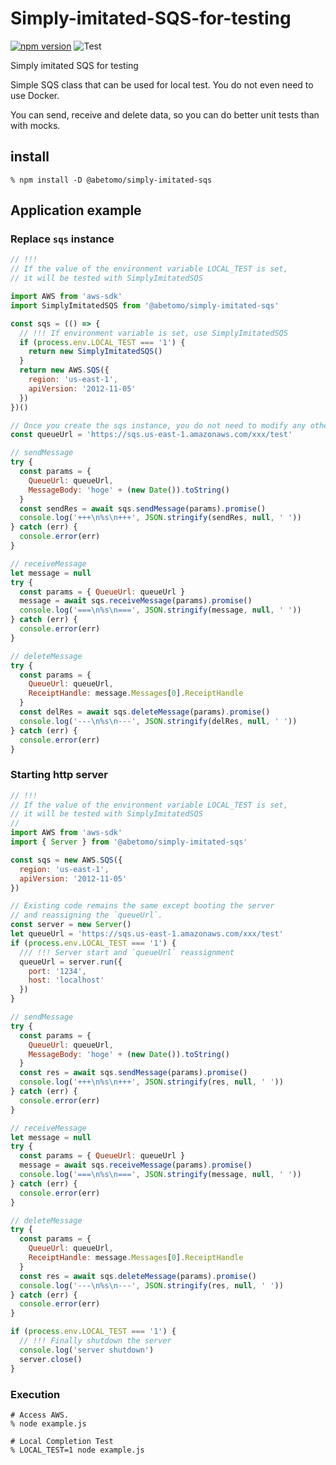 # Simply-imitated-SQS-for-testing

[![npm version](https://badge.fury.io/js/%40abetomo%2Fsimply-imitated-sqs.svg)](https://badge.fury.io/js/%40abetomo%2Fsimply-imitated-sqs)
![Test](https://github.com/abetomo/Simply-imitated-SQS-for-testing/workflows/Test/badge.svg)

Simply imitated SQS for testing

Simple SQS class that can be used for local test.
You do not even need to use Docker.

You can send, receive and delete data, so you can do better unit tests than with mocks.

## install

```
% npm install -D @abetomo/simply-imitated-sqs
```

## Application example

### Replace `sqs` instance

```javascript
// !!!
// If the value of the environment variable LOCAL_TEST is set,
// it will be tested with SimplyImitatedSQS

import AWS from 'aws-sdk'
import SimplyImitatedSQS from '@abetomo/simply-imitated-sqs'

const sqs = (() => {
  // !!! If environment variable is set, use SimplyImitatedSQS
  if (process.env.LOCAL_TEST === '1') {
    return new SimplyImitatedSQS()
  }
  return new AWS.SQS({
    region: 'us-east-1',
    apiVersion: '2012-11-05'
  })
})()

// Once you create the sqs instance, you do not need to modify any other code.
const queueUrl = 'https://sqs.us-east-1.amazonaws.com/xxx/test'

// sendMessage
try {
  const params = {
    QueueUrl: queueUrl,
    MessageBody: 'hoge' + (new Date()).toString()
  }
  const sendRes = await sqs.sendMessage(params).promise()
  console.log('+++\n%s\n+++', JSON.stringify(sendRes, null, ' '))
} catch (err) {
  console.error(err)
}

// receiveMessage
let message = null
try {
  const params = { QueueUrl: queueUrl }
  message = await sqs.receiveMessage(params).promise()
  console.log('===\n%s\n===', JSON.stringify(message, null, ' '))
} catch (err) {
  console.error(err)
}

// deleteMessage
try {
  const params = {
    QueueUrl: queueUrl,
    ReceiptHandle: message.Messages[0].ReceiptHandle
  }
  const delRes = await sqs.deleteMessage(params).promise()
  console.log('---\n%s\n---', JSON.stringify(delRes, null, ' '))
} catch (err) {
  console.error(err)
}
```

### Starting http server

```javascript
// !!!
// If the value of the environment variable LOCAL_TEST is set,
// it will be tested with SimplyImitatedSQS
//
import AWS from 'aws-sdk'
import { Server } from '@abetomo/simply-imitated-sqs'

const sqs = new AWS.SQS({
  region: 'us-east-1',
  apiVersion: '2012-11-05'
})

// Existing code remains the same except booting the server
// and reassigning the `queueUrl`.
const server = new Server()
let queueUrl = 'https://sqs.us-east-1.amazonaws.com/xxx/test'
if (process.env.LOCAL_TEST === '1') {
  /// !!! Server start and `queueUrl` reassignment
  queueUrl = server.run({
    port: '1234',
    host: 'localhost'
  })
}

// sendMessage
try {
  const params = {
    QueueUrl: queueUrl,
    MessageBody: 'hoge' + (new Date()).toString()
  }
  const res = await sqs.sendMessage(params).promise()
  console.log('+++\n%s\n+++', JSON.stringify(res, null, ' '))
} catch (err) {
  console.error(err)
}

// receiveMessage
let message = null
try {
  const params = { QueueUrl: queueUrl }
  message = await sqs.receiveMessage(params).promise()
  console.log('===\n%s\n===', JSON.stringify(message, null, ' '))
} catch (err) {
  console.error(err)
}

// deleteMessage
try {
  const params = {
    QueueUrl: queueUrl,
    ReceiptHandle: message.Messages[0].ReceiptHandle
  }
  const res = await sqs.deleteMessage(params).promise()
  console.log('---\n%s\n---', JSON.stringify(res, null, ' '))
} catch (err) {
  console.error(err)
}

if (process.env.LOCAL_TEST === '1') {
  // !!! Finally shutdown the server
  console.log('server shutdown')
  server.close()
}
```

### Execution

```
# Access AWS.
% node example.js

# Local Completion Test
% LOCAL_TEST=1 node example.js
```
